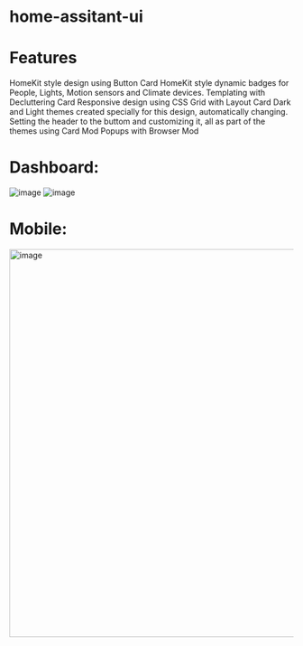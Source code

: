 # home-assitant-ui
# Features
  HomeKit style design using Button Card
  HomeKit style dynamic badges for People, Lights, Motion sensors and Climate devices.
  Templating with Decluttering Card
  Responsive design using CSS Grid with Layout Card
  Dark and Light themes created specially for this design, automatically changing.
  Setting the header to the buttom and customizing it, all as part of the themes using Card Mod
  Popups with Browser Mod
# Dashboard:
![image](https://user-images.githubusercontent.com/59200103/199048460-b4d15a35-006e-450f-86ea-29865058a0f5.png)
![image](https://user-images.githubusercontent.com/59200103/199048501-7acd554b-8d32-4f2b-a6c2-65160d3e9033.png)



# Mobile:
<img width="687" alt="image" src="https://user-images.githubusercontent.com/59200103/199047940-fe90e47b-bf7f-4227-8db0-85e005dea469.png">

